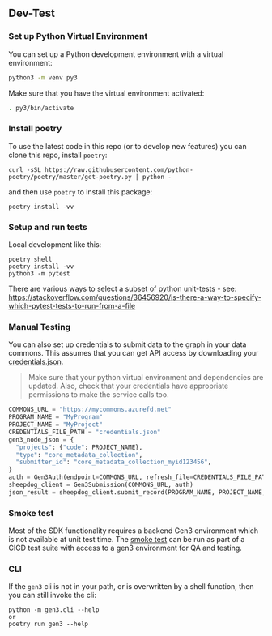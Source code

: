 ## Dev-Test

### Set up Python Virtual Environment

You can set up a Python development environment with a virtual environment:

```bash
python3 -m venv py3
```

Make sure that you have the virtual environment activated:

```bash
. py3/bin/activate
```

### Install poetry

To use the latest code in this repo (or to develop new features) you can clone this repo, install `poetry`:

```
curl -sSL https://raw.githubusercontent.com/python-poetry/poetry/master/get-poetry.py | python -
```

and then use `poetry` to install this package:

```
poetry install -vv
```


### Setup and run tests

Local development like this:

```
poetry shell
poetry install -vv
python3 -m pytest
```

There are various ways to select a subset of python unit-tests - see: https://stackoverflow.com/questions/36456920/is-there-a-way-to-specify-which-pytest-tests-to-run-from-a-file

### Manual Testing

You can also set up credentials to submit data to the graph in your data commons.  This assumes that you can get API access by downloading your [credentials.json](https://gen3.org/resources/user/using-api/#credentials-to-send-api-requests).

> Make sure that your python virtual environment and dependencies are updated.  Also, check that your credentials have appropriate permissions to make the service calls too.
```python
COMMONS_URL = "https://mycommons.azurefd.net"
PROGRAM_NAME = "MyProgram"
PROJECT_NAME = "MyProject"
CREDENTIALS_FILE_PATH = "credentials.json"
gen3_node_json = {
  "projects": {"code": PROJECT_NAME},
  "type": "core_metadata_collection",
  "submitter_id": "core_metadata_collection_myid123456",
}
auth = Gen3Auth(endpoint=COMMONS_URL, refresh_file=CREDENTIALS_FILE_PATH)
sheepdog_client = Gen3Submission(COMMONS_URL, auth)
json_result = sheepdog_client.submit_record(PROGRAM_NAME, PROJECT_NAME, gen3_node_json)
```

### Smoke test

Most of the SDK functionality requires a backend Gen3 environment
which is not available at unit test time.  The [smoke test](../../tests/smokeTest.sh) can be run as part of a CICD test suite
with access to a gen3 environment for QA and testing.

### CLI

If the `gen3` cli is not in your path, or is overwritten by a shell function, then you can still invoke the cli:

```
python -m gen3.cli --help
or
poetry run gen3 --help
```
